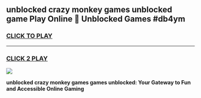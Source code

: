 
## unblocked crazy monkey games unblocked game Play Online 👋 Unblocked Games #db4ym
<h3>
<a href="https://premium.freeplayer.one?title=unblocked_crazy_monkey_games&ref=21F">CLICK TO PLAY</a></h3>
<hr>

<h3>
<a href="https://premium.freeplayer.one?title=unblocked_crazy_monkey_games&ref=21F">CLICK 2 PLAY</a>
  
</h3>

<a href="https://premium.freeplayer.one?title=unblocked_crazy_monkey_games&ref=21F/"><img src="https://clearcache.store/games.png"></a>


**unblocked crazy monkey games games unblocked: Your Gateway to Fun and Accessible Online Gaming**
